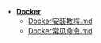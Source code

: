 - [ **Docker** ](/Docker/README.md)
    - [Docker安装教程.md](/Docker/Docker安装教程.md)
    - [Docker常见命令.md](/Docker/Docker常见命令.md)